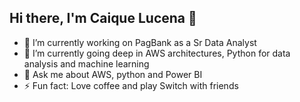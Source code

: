 ## Hi there, I'm Caique Lucena 👋

- 🔭 I’m currently working on PagBank as a Sr Data Analyst
- 🌱 I’m currently going deep in AWS architectures, Python for data analysis and machine learning
- 💬 Ask me about AWS, python and Power BI
- ⚡ Fun fact: Love coffee and play Switch with friends

